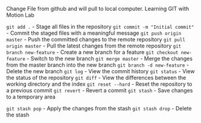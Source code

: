 Change File from github and will pull to local computer.
Learning GIT with Motion Lab

`git add .` - Stage all files in the repository
`git commit -m "Initial commit"` - Commit the staged files with a meaningful message
`git push origin master` - Push the committed changes to the remote repository
`git pull origin master` - Pull the latest changes from the remote repository
`git branch new-feature` - Create a new branch for a feature
`git checkout new-feature` - Switch to the new branch
`git merge master` - Merge the changes from the master branch into the new branch
`git branch -d new-feature` - Delete the new branch
`git log` - View the commit history
`git status` - View the status of the repository
`git diff` - View the differences between the working directory and the index
`git reset --hard` - Reset the repository to a previous commit
`git revert` - Revert a commit
`git stash` - Save changes to a temporary area

`git stash pop` - Apply the changes from the stash
`git stash drop` - Delete the stash

